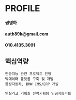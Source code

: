 # PROFILE

#### 권영하

#### auth89k@gmail.com

#### 010.4135.3091
## 핵심역량
```
인공지능 관련 프로젝트 진행
빅데이터 플랫폼 구축 및 개발
한성자동차, BMW CMS/ERP 개발
```
```
인실리코 기획실 전략기획팀 인공지능파트
```
